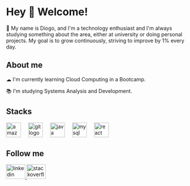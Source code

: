 <h1 align="left">Hey 👋 Welcome!</h1>

<p align="left">🎯 My name is Diogo, and I'm a technology enthusiast and I'm always studying something about the area, either at university or doing personal projects. My goal is to grow continuously, striving to improve by 1% every day.</p>

<h2 align="left">About me</h2>

<p align="left">☁ I'm currently learning Cloud Computing in a Bootcamp.<br>
<p align="left">📚 I'm studying Systems Analysis and Development.<br>

<h2 align="left">Stacks</h2>

<div align="left">
  <img src="https://skillicons.dev/icons?i=aws" height="40" alt="amazonwebservices logo"  />
  <img width="12" />
  <img src="https://cdn.jsdelivr.net/gh/devicons/devicon/icons/git/git-original.svg" height="40" alt="git logo"  />
  <img width="12" />
  <img src="https://cdn.jsdelivr.net/gh/devicons/devicon/icons/java/java-original.svg" height="40" alt="java logo"  />
  <img width="12" />
  <img src="https://www.svgrepo.com/show/303251/mysql-logo.svg" height="40" alt="mysql logo"  />
  <img width="12" />
  <img src="https://cdn.jsdelivr.net/gh/devicons/devicon@latest/icons/react/react-original.svg" height="40" alt="react logo" />       
  <img width="12" />
</div>

<h2 align="left">Follow me</h2>

<div align="left">
  <a href="https://br.linkedin.com/in/diogo-henrique-pereira-a48884267" target="_blank" rel="noopener noreferrer">
    <img src="https://raw.githubusercontent.com/maurodesouza/profile-readme-generator/master/src/assets/icons/social/linkedin/default.svg" width="52" height="40" alt="linkedin logo"  />
  </a>
  <a href="https://stackoverflow.com/users/21552146/diogo" target="_blank" rel="noopener noreferrer">
    <img src="https://raw.githubusercontent.com/maurodesouza/profile-readme-generator/master/src/assets/icons/social/stackoverflow/default.svg" width="52" height="40" alt="stackoverflow logo"  />
  </a>
</div>
